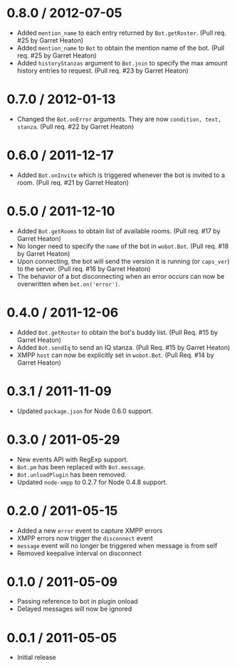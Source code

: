 0.8.0 / 2012-07-05
==================

  * Added `mention_name` to each entry returned by `Bot.getRoster`. (Pull req. #25 by Garret Heaton)
  * Added `mention_name` to `Bot` to obtain the mention name of the bot. (Pull req. #25 by Garret Heaton)
  * Added `historyStanzas` argument to `Bot.join` to specify the max amount history entries to request. (Pull req. #23 by Garret Heaton)

0.7.0 / 2012-01-13
==================

  * Changed the `Bot.onError` arguments. They are now `condition, text, stanza`. (Pull req. #22 by Garret Heaton)

0.6.0 / 2011-12-17
==================

  * Added `Bot.onInvite` which is triggered whenever the bot is invited to a room. (Pull req. #21 by Garret Heaton)

0.5.0 / 2011-12-10
==================

  * Added `Bot.getRooms` to obtain list of available rooms. (Pull req. #17 by Garret Heaton)
  * No longer need to specify the `name` of the bot in `wobot.Bot`. (Pull req. #18 by Garret Heaton)
  * Upon connecting, the bot will send the version it is running (or `caps_ver`) to the server. (Pull req. #16 by Garret Heaton)
  * The behavior of a bot disconnecting when an error occurs can now be overwritten when `bot.on('error')`.

0.4.0 / 2011-12-06
==================

  * Added `Bot.getRoster` to obtain the bot's buddy list. (Pull Req. #15 by Garret Heaton)
  * Added `Bot.sendIq` to send an IQ stanza. (Pull Req. #15 by Garret Heaton)
  * XMPP `host` can now be explicitly set in `wobot.Bot`. (Pull Req. #14 by Garret Heaton)

0.3.1 / 2011-11-09
==================

  * Updated `package.json` for Node 0.6.0 support.

0.3.0 / 2011-05-29
==================

  * New events API with RegExp support.
  * `Bot.pm` has been replaced with `Bot.message`.
  * `Bot.unloadPlugin` has been removed.
  * Updated `node-xmpp` to 0.2.7 for Node 0.4.8 support.

0.2.0 / 2011-05-15
==================

  * Added a new `error` event to capture XMPP errors
  * XMPP errors now trigger the `disconnect` event
  * `message` event will no longer be triggered when message is from self
  * Removed keepalive interval on disconnect

0.1.0 / 2011-05-09
==================

  * Passing reference to bot in plugin onload
  * Delayed messages will now be ignored

0.0.1 / 2011-05-05
==================

  * Initial release
